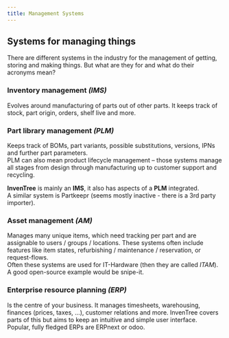 ```yaml
---
title: Management Systems
---
```


## Systems for managing things

There are different systems in the industry for the management of getting, storing and making things. But what are they for and what do their acronyms mean?


### Inventory management *(IMS)*
Evolves around manufacturing of parts out of other parts. It keeps track of stock, part origin, orders, shelf live and more.

### Part library management *(PLM)*
Keeps track of BOMs, part variants, possible substitutions, versions, IPNs and further part parameters.  
PLM can also mean product lifecycle management – those systems manage all stages from design through manufacturing up to customer support and recycling.


**InvenTree** is mainly an **IMS**, it also has aspects of a **PLM** integrated.  
A similar system is Partkeepr (seems mostly inactive - there is a 3rd party importer).

### Asset management *(AM)*
Manages many unique items, which need tracking per part and are assignable to users / groups / locations. These systems often include features like item states, refurbishing / maintenance / reservation, or request-flows.  
Often these systems are used for IT-Hardware (then they are called *ITAM*).  
A good open-source example would be snipe-it.

### Enterprise resource planning *(ERP)*
Is the centre of your business. It manages timesheets, warehousing, finances (prices, taxes, …), customer relations and more. InvenTree covers parts of this but aims to keep an intuitive and simple user interface.  
Popular, fully fledged ERPs are ERPnext or odoo.

